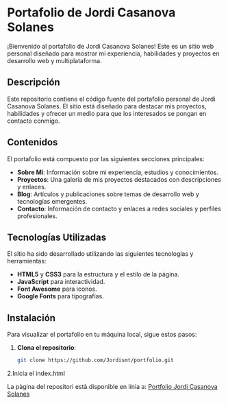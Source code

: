 # Portafolio de Jordi Casanova Solanes

¡Bienvenido al portafolio de Jordi Casanova Solanes! Este es un sitio web personal diseñado para mostrar mi experiencia, habilidades y proyectos en desarrollo web y multiplataforma.

## Descripción

Este repositorio contiene el código fuente del portafolio personal de Jordi Casanova Solanes. El sitio está diseñado para destacar mis proyectos, habilidades y ofrecer un medio para que los interesados se pongan en contacto conmigo.

## Contenidos

El portafolio está compuesto por las siguientes secciones principales:

- **Sobre Mí**: Información sobre mi experiencia, estudios y conocimientos.
- **Proyectos**: Una galería de mis proyectos destacados con descripciones y enlaces.
- **Blog**: Artículos y publicaciones sobre temas de desarrollo web y tecnologías emergentes.
- **Contacto**: Información de contacto y enlaces a redes sociales y perfiles profesionales.

## Tecnologías Utilizadas

El sitio ha sido desarrollado utilizando las siguientes tecnologías y herramientas:

- **HTML5** y **CSS3** para la estructura y el estilo de la página.
- **JavaScript** para interactividad.
- **Font Awesome** para iconos.
- **Google Fonts** para tipografías.

## Instalación

Para visualizar el portafolio en tu máquina local, sigue estos pasos:

1. **Clona el repositorio**:
   ```bash
   git clone https://github.com/Jordismt/portfolio.git

2.Inicia el index.html

La pàgina del repositori està disponible en línia a: [Portfolio Jordi Casanova Solanes](https://Jordismt.github.io/Jcasol)

